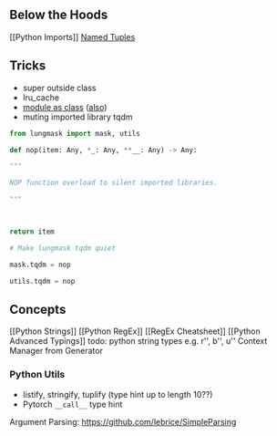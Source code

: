 ## Below the Hoods
[[Python Imports]]
[Named Tuples](http://zecong.hu/2019/08/10/inheritance-for-namedtuples/)

## Tricks
- super outside class
- lru_cache
- [module as class](https://mail.python.org/pipermail/python-ideas/2012-May/014969.html) ([also](https://stackoverflow.com/questions/2447353/getattr-on-a-module/7668273#7668273))
- muting imported library tqdm
```python
from lungmask import mask, utils

def nop(item: Any, *_: Any, **__: Any) -> Any:

"""

NOP function overload to silent imported libraries.

"""



return item

# Make lungmask tqdm quiet

mask.tqdm = nop

utils.tqdm = nop
```


## Concepts
[[Python Strings]]
[[Python RegEx]]
[[RegEx Cheatsheet]]
[[Python Advanced Typings]]
todo: python string types e.g. r'', b'', u''
Context Manager from Generator


### Python Utils
- listify, stringify, tuplify (type hint up to length 10??)
- Pytorch `__call__` type hint

Argument Parsing: https://github.com/lebrice/SimpleParsing
